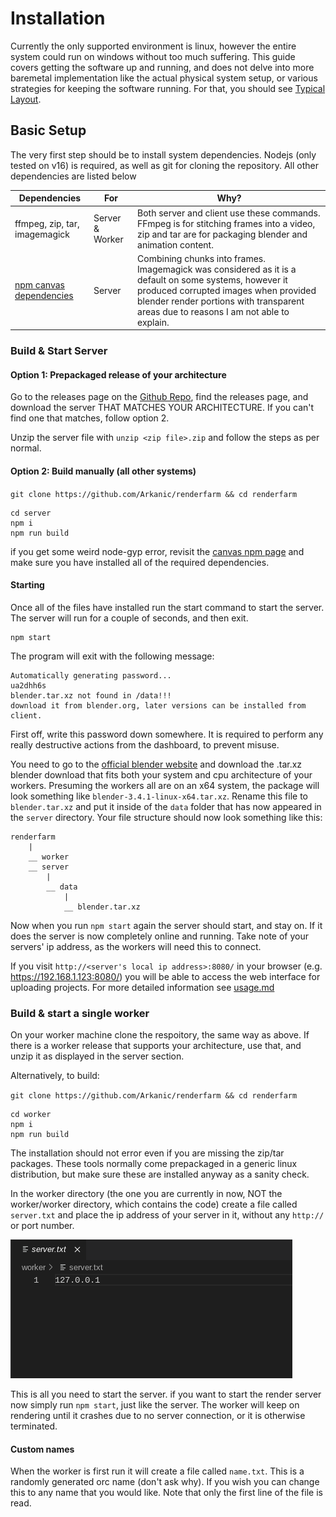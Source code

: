 # Installation

Currently the only supported environment is linux, however the entire system could run on windows without too much suffering. This guide covers getting the software up and running, and does not delve into more baremetal implementation like the actual physical system setup, or various strategies for keeping the software running. For that, you should see [Typical Layout](LAYOUT.md).

## Basic Setup

The very first step should be to install system dependencies. Nodejs (only tested on v16) is required, as well as git for cloning the repository. All other dependencies are listed below

| Dependencies                                                           | For             | Why?                                                                                                                                                                                                                                    |
| ---------------------------------------------------------------------- | --------------- | --------------------------------------------------------------------------------------------------------------------------------------------------------------------------------------------------------------------------------------- |
| ffmpeg, zip, tar, imagemagick                                                       | Server & Worker | Both server and client use these commands. FFmpeg is for stitching frames into a video, zip and tar are for packaging blender and animation content.                                                                                    |
| [npm canvas dependencies](https://www.npmjs.com/package/canvas) | Server          | Combining chunks into frames. Imagemagick was considered as it is a default on some systems, however it produced corrupted images when provided blender render portions with transparent areas due to reasons I am not able to explain. |

### Build & Start Server

#### Option 1: Prepackaged release of your architecture

Go to the releases page on the [Github Repo](https://github.com/Arkanic/renderfarm), find the releases page, and download the server THAT MATCHES YOUR ARCHITECTURE. If you can't find one that matches, follow option 2.

Unzip the server file with `unzip <zip file>.zip` and follow the steps as per normal.

#### Option 2: Build manually (all other systems)

`git clone https://github.com/Arkanic/renderfarm && cd renderfarm`

```
cd server
npm i
npm run build
```

if you get some weird node-gyp error, revisit the [canvas npm page](https://www.npmjs.com/package/canvas) and make sure you have installed all of the required dependencies.

#### Starting

Once all of the files have installed run the start command to start the server. The server will run for a couple of seconds, and then exit.

```
npm start
```

The program will exit with the following message:

```
Automatically generating password...
ua2dhh6s
blender.tar.xz not found in /data!!!
download it from blender.org, later versions can be installed from client.
```

First off, write this password down somewhere. It is required to perform any really destructive actions from the dashboard, to prevent misuse. 

You need to go to the [official blender website](https://blender.org) and download the .tar.xz blender download that fits both your system and cpu architecture of your workers. Presuming the workers all are on an x64 system, the package will look something like `blender-3.4.1-linux-x64.tar.xz`. Rename this file to `blender.tar.xz` and put it inside of the `data` folder that has now appeared in the `server` directory. Your file structure should now look something like this:

```
renderfarm
    |
    __ worker
    __ server
        |
        __ data
            |
            __ blender.tar.xz
```

Now when you run `npm start` again the server should start, and stay on. If it does the server is now completely online and running. Take note of your servers' ip address, as the workers will need this to connect.

If you visit `http://<server's local ip address>:8080/` in your browser (e.g. https://192.168.1.123:8080/) you will be able to access the web interface for uploading projects. For more detailed information see [usage.md](./USAGE.md)

### Build & start a single worker

On your worker machine clone the respoitory, the same way as above. If there is a worker release that supports your architecture, use that, and unzip it as displayed in the server section.

Alternatively, to build:

`git clone https://github.com/Arkanic/renderfarm && cd renderfarm`

```
cd worker
npm i
npm run build
```

The installation should not error even if you are missing the zip/tar packages. These tools normally come prepackaged in a generic linux distribution, but make sure these are installed anyway as a sanity check.

In the worker directory (the one you are currently in now, NOT the worker/worker directory, which contains the code) create a file called `server.txt` and place the ip address of your server in it, without any `http://` or port number.

![example server.txt](./img/servertxt.png)

This is all you need to start the server. if you want to start the render server now simply run `npm start`, just like the server. The worker will keep on rendering until it crashes due to no server connection, or it is otherwise terminated.

#### Custom names

When the worker is first run it will create a file called `name.txt`. This is a randomly generated orc name (don't ask why). If you wish you can change this to any name that you would like. Note that only the first line of the file is read.
